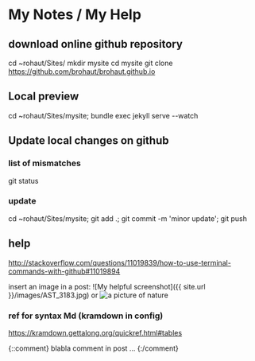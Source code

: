 # My Notes / My Help

## download online github repository
cd ~rohaut/Sites/
mkdir mysite
cd mysite
git clone https://github.com/brohaut/brohaut.github.io

## Local preview
cd ~rohaut/Sites/mysite; bundle exec jekyll serve --watch   

## Update local changes on github
### list of mismatches
git status
### update
cd ~rohaut/Sites/mysite; git add .; git commit -m 'minor update'; git push

## help
http://stackoverflow.com/questions/11019839/how-to-use-terminal-commands-with-github#11019894

insert an image in a post:
![My helpful screenshot]({{ site.url }}/images/AST_3183.jpg)
or
![a picture of nature](http://placeimg.com/400/300/nature)

### ref for syntax Md (kramdown in config)
https://kramdown.gettalong.org/quickref.html#tables

{::comment}
blabla comment in post ...
{:/comment}
